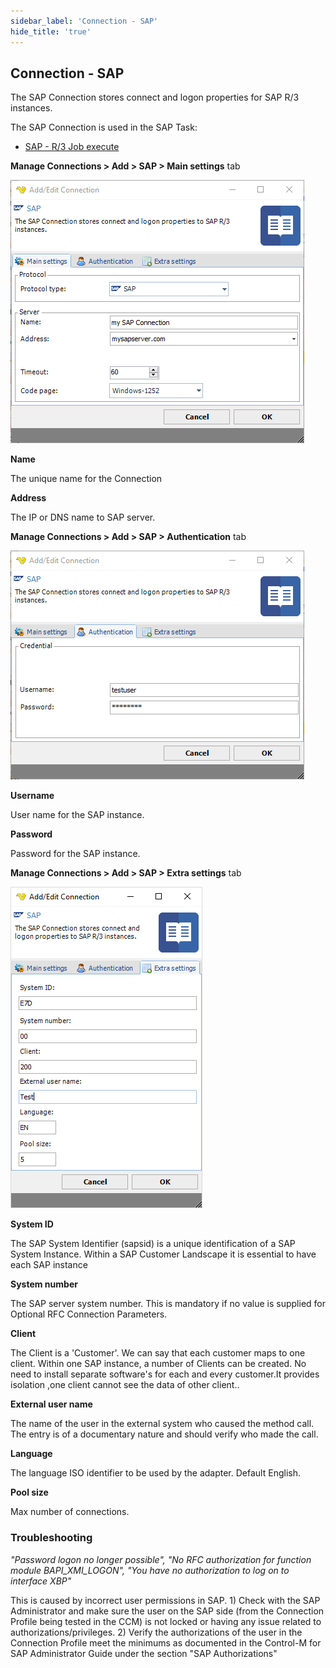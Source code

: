 ```yaml
---
sidebar_label: 'Connection - SAP'
hide_title: 'true'
---
```


## Connection - SAP

The SAP Connection stores connect and logon properties for SAP R/3 instances.
 
The SAP Connection is used in the SAP Task:
* [SAP - R/3 Job execute](../../client-user-interface/server/job-tasks/sap-tasks/r3-job-execute)
 
**Manage Connections > Add > SAP > Main settings** tab

![](../../../static/img/connectionsapmain.png)

**Name**

The unique name for the Connection
 
**Address**

The IP or DNS name to SAP server.
 
**Manage Connections > Add > SAP > Authentication** tab

![](../../../static/img/connectionsapauthentication.png)

**Username**

User name for the SAP instance.
 
**Password**

Password for the SAP instance.
 
**Manage Connections > Add > SAP > Extra settings** tab

![](../../../static/img/connectionsapextra.png)

**System ID**

The SAP System Identifier (sapsid) is a unique identification of a SAP System Instance. Within a SAP Customer Landscape it is essential to have each SAP instance
 
**System number**

The SAP server system number. This is mandatory if no value is supplied for Optional RFC Connection Parameters.
 
**Client**

The Client is a 'Customer'. We can say that each customer maps to one client. Within one SAP instance, a number of Clients can be created. No need to install separate software's for each and every customer.It provides isolation ,one client cannot see the data of other client..
 
**External user name**

The name of the user in the external system who caused the method call. The entry is of a documentary nature and should verify who made the call.
 
**Language**

The language ISO identifier to be used by the adapter. Default English.
 
**Pool size**

Max number of connections.
 
### Troubleshooting

*"Password logon no longer possible", "No RFC authorization for function module BAPI_XMI_LOGON", "You have no authorization to log on to interface XBP"*

This is caused by incorrect user permissions in SAP. 1) Check with the SAP Administrator and make sure the user on the SAP side (from the Connection Profile being tested in the CCM) is not locked or having any issue related to authorizations/privileges. 2) Verify the authorizations of the user in the Connection Profile meet the minimums as documented in the Control-M for SAP Administrator Guide under the section "SAP Authorizations"